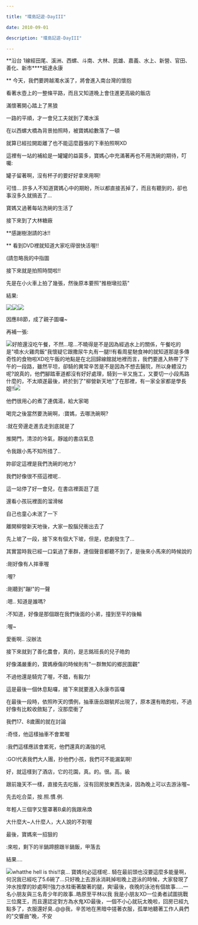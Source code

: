 ```yaml
---

title: "環島記遊-DayIII"

date: 2010-09-01

description: "環島記遊-DayIII"

---
```




**沿台 1線經田尾、溪洲、西螺、斗南、大林、民雄、嘉義、水上、新營、官田、善化、新市****抵達永康  

  

** 今天，我們要跨越濁水溪了，將會進入南台灣的懷抱  

  

看著水壺上的一整條平路，而且又知道晚上會住進更高級的飯店  

  

滿懷著開心踏上了黑狼  

  

一路的平順，才一會兒工夫就到了濁水溪  

  

在以西螺大橋為背景拍照時，被寶媽給數落了一頓  

  

就算已經拉開距離了也不能這麼囂張的下車拍照啊XD  

  

這裡有一站的補給是一罐罐的益菌多，寶媽心中充滿著再也不用洗碗的期待，叮囑:  

  

罐子留著啊，沒有杯子的要好好拿來用啊!  

  

可惜... 許多人不知道寶媽心中的期盼，所以都直接丟掉了，而且有聽到的，卻也事沒多久就搞丟了...  

寶媽又過著每站洗碗的生活了  

  

接下來到了大林糖廠  

**感謝樹澍請的冰!!  

** 看到DVD裡就知道大家吃得很快活喔!!  

(請忽略我的中指圖  

  

接下來就是拍照時間啦!!  

先是在小火車上拍了幾張，然後原本要照"推樹墩拉筋"  

結果:  

![](http://8.share.photo.xuite.net/jjcl52/184434e/14439473/762758685_m.jpg)![](http://8.share.photo.xuite.net/jjcl52/184437d/14439473/762758732_m.jpg)![](http://8.share.photo.xuite.net/jjcl52/1844392/14439473/762758753_m.jpg)  

  

因應88節，成了親子圖囉~  

再補一張:  

![](http://8.share.photo.xuite.net/jjcl52/1844366/14439473/762758709_m.jpg)好險還沒吃午餐，不然...噁...不曉得是不是因為經過水上的關係，午餐吃的是"噴水火雞肉飯"我懷疑它跟撒尿牛丸有一腿!!有看周星馳食神的就知道那是多傳奇性的食物啦XD吃午飯的地點是在北回歸線館就地裡而言，我們要進入熱帶了下午的一段路，雖然平坦，卻騎的異常辛苦是不是因為不想去醫院，所以身體沒力呢?說真的，他們腳踏車道都沒有好好處理，騎到一半又施工，又要切一小段馬路什麼的，不太順遂最後，終於到了"柳營新天地"了在那裡，有一家全家都是學長姐!!![](http://l.yimg.com/e/serv/blog/smiley/msn/y03.gif)
  

他們很用心的煮了連偶湯，給大家喝  

  

喝完之後當然要洗碗啊，:寶媽，去哪洗碗啊?  

:就在旁邊走進去走到底就是了  

  

推開門，清涼的冷氣，靜謐的書店氣息  

  

令我跟小馬不知所措了..  

  

妳卻定這裡是我們洗碗的地方?  

  

我們好像很不搭這裡呢..  

  

這一站停了好一會兒，在書店裡面逛了逛  

還看小孩玩裡面的溜滑梯  

自己也童心未泯了一下  

  

離開柳營新天地後，大家一股腦兒衝出去了  

  

先上坡了一段，接下來有個大下坡，但是，悲劇發生了...  

  

其實當時我已經一口氣過了車群，連個聲音都聽不到了，是後來小馬來的時候說的  

  

:剛好像有人摔車喔  

:喔?  

:剛聽到"蹦!"的一聲  

:嗯.. 知道是誰嗎?  

:不知道，好像是那個跟在我們後面的小弟，撞到至平的後輪  

:喔~  

愛衝啊.. 沒辦法  

接下來就到了善化農會，真的，是志銘班長的兒子皓鈞  

  

好像滿嚴重的，寶媽療傷的時候則有"一群無知的鄉民圍觀"  

  

不過他還是騎完了喔，不錯，有毅力!  

  

這是最後一個休息點囉，接下來就要進入永康市區囉  

  

在最後一段時，依照昨天的慣例，抽車唐岳跟毓邦出現了，原本還有皓鈞啦，不過好像有比較收斂點了，沒那麼衝了  

  

我們17、8歲團的就在討論  

:奇怪，他這樣抽車不會累喔  

:我們這樣應該會累死，他們還真的滿強的吼  

:GO!代表我們大人團，抄他們小孩，我們可不能漏氣啊!  

  

好，就這樣到了酒店，它的花園，真。的。很。高。級  

  

跟前幾天不一樣，直接先去吃飯，沒有回房放東西洗澡，因為晚上可以去游泳喔~  

  

先去吃合菜，按.照.慣.例.  

年輕人三個字又壟罩著B桌的我跟帛煥  

大什麼大~人什麼人，大人說的不對喔  

  

最後，寶媽來一招狠的  

:來啦，剩下的半鍋蹄膀跟半鍋飯，甲落去  

  

結果....  

![](http://8.share.photo.xuite.net/jjcl52/184433c/14439473/762759179_m.jpg)whatthe hell is this!!哀... 寶媽何必這樣呢.. 騎在最前頭也沒要這麼多能量啊，何況我已經吃了5.6碗了...只好晚上去游泳消耗掉啦晚上遊泳的時候，大家發現了沖水按摩的妙處啊!!強力水柱衝著酸著的腿，爽!最後，夜晚的泳池有個故事.....一名小朋友與三名青少年的故事..皓原至平林以我 我是小朋友XD一位勇者試圖挑戰三位魔王，而且還認定對方為水鬼XD最後，一個不小心就玩太晚啦，回房已經九點多了，衣服還好臭..@@我，辛苦地在黑暗中搓著衣服，孤單地聽著工作人員們的"交響曲"晚，不安[](http://www.wretch.cc/album/show.php?i=jjcl52&b=4&f=1526115576.jpg)


